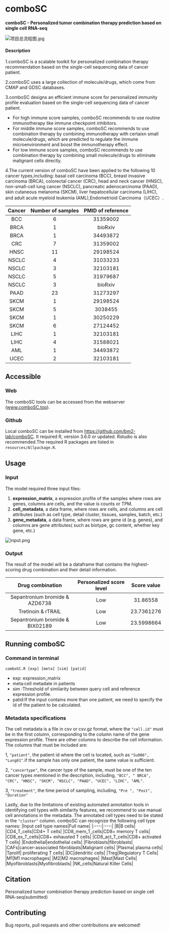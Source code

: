 # comboSC
**comboSC - Personalized tumor combination therapy prediction based on single cell RNA-seq**

![项目总流程图.jpg](https://github.com/EularTang/Figure_bed/blob/master/Project_workflow5.jpeg)
#### Description

1.comboSC is a scalable toolkit for personalized combination therapy recommendation based on the single-cell sequencing data of cancer patient.

2.comboSC uses a large collection of molecule/drugs, which come from CMAP and GDSC databases.

3.comboSC designs an efficient immune score for personalized immunity profile evaluation based on the single-cell sequencing data of cancer patient.
- For high immune score samples, comboSC recommends to use routine immunotherapy like immune checkpoint inhibitors.
- For middle immune score samples, comboSC recommends to use combination therapy by combining immunotherapy with certaixn small molecule/drugs, which are predicted to regulate the immune microenvironment and boost the immunotherapy effect.
- For low immune score samples, comboSC recommends to use combination therapy by combining small molecule/drugs to eliminate malignant cells directly.

4.The current version of comboSC have been applied to the following 10 cancer types,including: basal cell carcinoma (BCC), breast invasive carcinoma (BRCA), colorectal cancer (CRC), head and neck cancer (HNSC), non-small-cell lung cancer (NSCLC), pancreatic adenocarcinoma (PAAD), skin cutaneous melanoma (SKCM), liver hepatocellular carcinoma (LIHC), and adult acute myeloid leukemia (AML),Endometrioid Carcinoma（UCEC）.

|Cancer |Number of samples|PMID of reference|
|:---:|:---:|:---:|
|BCC|6 |31359002|
|BRCA|1 |bioRxiv|
|BRCA |1 |34493872|
|CRC|7 |31359002|
|HNSC|11 |29198524|
|NSCLC|4 |31033233|
|NSCLC |3 |32103181|
|NSCLC |5 |31979687|
|NSCLC |3 |bioRxiv|
|PAAD|23 |31273297|
|SKCM|1 |29198524|
|SKCM |5 |3038455|
|SKCM |1 |30250229|
|SKCM |6 |27124452|
|LIHC|1 |32103181|
|LIHC |4 |31588021|
|AML|1 |34493872|
|UCEC|2 |32103181|

## Accessible
### Web
The comboSC tools can be accessed from the webserver (www.comboSC.top).
### Github
Local comboSC can be installed from https://github.com/bm2-lab/comboSC. It required R, version 3.6.0 or updated. Rstudio is also recommended.The required R packages are listed in `resources/Allpackage.R`.

## Usage
### Input

The model required three input files:

1. **expression_matrix**, a expression profile of the samples where rows are genes, columns are cells, and the value is counts or TPM. 
2. **cell_metadata**, a data frame, where rows are cells, and columns are cell attributes (such as cell type, detail cluster, tissues, samples, batch, etc.)
3. **gene_metadata**, a data frame, where rows are gene id (e.g. genes), and columns are gene attributes( such as biotype, gc content, whether key gene, etc.)

![input.png](http://www.combosc.top/combsc/static/images/metedata.png)

### Output
The result of the model will be a dataframe that contains the highest-scoring drug combination and their detail information.  

|Drug combination|Personalized score level|Score value|
|:---:|:---:|:---:|
|Sepantronium bromide & AZD6738|Low|31.86558|
|Tretinoin & rTRAIL|Low|23.7361276|
|Sepantronium bromide & BIX02189|Low|23.5998664|


## Running comboSC
### Command in terminal
```
comboSC.R [exp] [meta] [sim] [patid]
```
- exp: expression_matrix
- meta:cell metadate in patients
- sim :Threshold of similarity between query cell and reference expression profile.
- patid:If the input contains more than one patient, we need to specify the id of the patient to be calculated.
### Metadata specifications
The cell metadata is a file in csv or csv.gz format, where the `"cell.id"` must be in the first column, corresponding to the column name of the gene expression profile. There are other columns to describe the cell information. The columns that must be included are: 

1, `"patient"`, the patient id where the cell is located, such as `"Su006", "Lung01"`.if the sample has only one patient, the same value is sufficient. 

2, `"cancertype"`, the cancer type of the sample, must be one of the ten cancer types mentioned in the description, including, `"BCC", " BRCA", "CRC", "HNSC", "SKCM", "NSCLC", "PAAD", "UCEC", "LIHC", "AML"`. 

3, `"treatment"`, the time period of sampling, including, `"Pre ", "Post", "Duration"`

Lastly, due to the limitations of existing automated annotation tools in identifying cell types with similarity features, we recommend to use manual cell annotations in the metadata. The annotated cell types need to be stated in the `"cluster"` column. comboSC can recognize the following cell type names:
|Input cell type names|Full name|
|:---:|:---:|
|B|B cells|
|CD4_T_cells|CD4+ T cells|
|CD8_mem_T_cells|CD8+ memory T cells|
|CD8_ex_T_cells|CD8+ exhausted T cells|
|CD8_act_T_cells|CD8+ activated T cells|
|Endothelial|endothelial cells|
|Fibroblasts|fibroblasts|
|CAFs|cancer-associated fibroblasts|Malignant cells|
|Plasma| plasma cells|
|Tprolif| proliferating T cells|
|DC|dendritic cells|
|Treg|Regulatory T Cells|
|M1|M1 macrophages|
|M2|M2 macrophages|
|Mast|Mast Cells|
|Myofibroblasts|Myofibroblasts|
|NK_cells|Natural Killer Cells|

## Citation  
Personalized tumor combination therapy prediction based on single cell RNA-seq(submitted)
## Contributing
Bug reports, pull requests and other contributions are welcomed!
